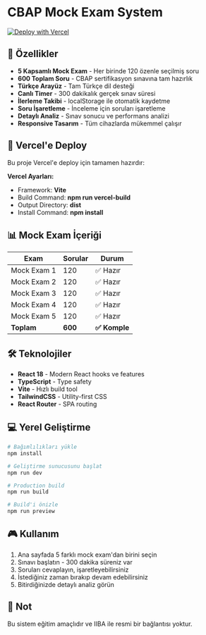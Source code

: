 # CBAP Mock Exam System

[![Deploy with Vercel](https://vercel.com/button)](https://vercel.com/new/clone?repository-url=https://github.com/turkmenferdi/cbapmockexam)

## 🎯 Özellikler

- **5 Kapsamlı Mock Exam** - Her birinde 120 özenle seçilmiş soru
- **600 Toplam Soru** - CBAP sertifikasyon sınavına tam hazırlık
- **Türkçe Arayüz** - Tam Türkçe dil desteği
- **Canlı Timer** - 300 dakikalık gerçek sınav süresi
- **İlerleme Takibi** - localStorage ile otomatik kaydetme
- **Soru İşaretleme** - İnceleme için soruları işaretleme
- **Detaylı Analiz** - Sınav sonucu ve performans analizi
- **Responsive Tasarım** - Tüm cihazlarda mükemmel çalışır

## 🚀 Vercel'e Deploy

Bu proje Vercel'e deploy için tamamen hazırdır:

**Vercel Ayarları:**

- Framework: **Vite**
- Build Command: **npm run vercel-build**
- Output Directory: **dist**
- Install Command: **npm install**

## 📊 Mock Exam İçeriği

| Exam        | Sorular | Durum         |
| ----------- | ------- | ------------- |
| Mock Exam 1 | 120     | ✅ Hazır      |
| Mock Exam 2 | 120     | ✅ Hazır      |
| Mock Exam 3 | 120     | ✅ Hazır      |
| Mock Exam 4 | 120     | ✅ Hazır      |
| Mock Exam 5 | 120     | ✅ Hazır      |
| **Toplam**  | **600** | **✅ Komple** |

## 🛠️ Teknolojiler

- **React 18** - Modern React hooks ve features
- **TypeScript** - Type safety
- **Vite** - Hızlı build tool
- **TailwindCSS** - Utility-first CSS
- **React Router** - SPA routing

## 💻 Yerel Geliştirme

```bash
# Bağımlılıkları yükle
npm install

# Geliştirme sunucusunu başlat
npm run dev

# Production build
npm run build

# Build'i önizle
npm run preview
```

## 🎮 Kullanım

1. Ana sayfada 5 farklı mock exam'dan birini seçin
2. Sınavı başlatın - 300 dakika süreniz var
3. Soruları cevaplayın, işaretleyebilirsiniz
4. İstediğiniz zaman bırakıp devam edebilirsiniz
5. Bitirdiğinizde detaylı analiz görün

## 📄 Not

Bu sistem eğitim amaçlıdır ve IIBA ile resmi bir bağlantısı yoktur.
